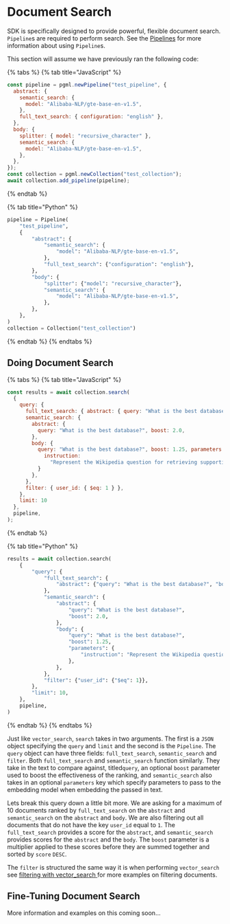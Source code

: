 # Document Search

SDK is specifically designed to provide powerful, flexible document search. `Pipeline`s are required to perform search. See the [Pipelines](https://postgresml.org/docs/api/client-sdk/pipelines) for more information about using `Pipeline`s.

This section will assume we have previously ran the following code:

{% tabs %}
{% tab title="JavaScript" %}
```javascript
const pipeline = pgml.newPipeline("test_pipeline", {
  abstract: {
    semantic_search: {
      model: "Alibaba-NLP/gte-base-en-v1.5",
    },
    full_text_search: { configuration: "english" },
  },
  body: {
    splitter: { model: "recursive_character" },
    semantic_search: {
      model: "Alibaba-NLP/gte-base-en-v1.5",
    },
  },
});
const collection = pgml.newCollection("test_collection");
await collection.add_pipeline(pipeline);
```
{% endtab %}

{% tab title="Python" %}
```python
pipeline = Pipeline(
    "test_pipeline",
    {
        "abstract": {
            "semantic_search": {
                "model": "Alibaba-NLP/gte-base-en-v1.5",
            },
            "full_text_search": {"configuration": "english"},
        },
        "body": {
            "splitter": {"model": "recursive_character"},
            "semantic_search": {
                "model": "Alibaba-NLP/gte-base-en-v1.5",
            },
        },
    },
)
collection = Collection("test_collection")
```
{% endtab %}
{% endtabs %}

## Doing Document Search

{% tabs %}
{% tab title="JavaScript" %}
```javascript
const results = await collection.search(
  {
    query: {
      full_text_search: { abstract: { query: "What is the best database?", boost: 1.2 } },
      semantic_search: {
        abstract: {
          query: "What is the best database?", boost: 2.0,
        },
        body: {
          query: "What is the best database?", boost: 1.25, parameters: {
            instruction:
              "Represent the Wikipedia question for retrieving supporting documents: ",
          }
        },
      },
      filter: { user_id: { $eq: 1 } },
    },
    limit: 10
  },
  pipeline,
);
```
{% endtab %}

{% tab title="Python" %}
```python
results = await collection.search(
    {
        "query": {
            "full_text_search": {
                "abstract": {"query": "What is the best database?", "boost": 1.2}
            },
            "semantic_search": {
                "abstract": {
                    "query": "What is the best database?",
                    "boost": 2.0,
                },
                "body": {
                    "query": "What is the best database?",
                    "boost": 1.25,
                    "parameters": {
                        "instruction": "Represent the Wikipedia question for retrieving supporting documents: ",
                    },
                },
            },
            "filter": {"user_id": {"$eq": 1}},
        },
        "limit": 10,
    },
    pipeline,
)
```
{% endtab %}
{% endtabs %}

Just like `vector_search`, `search` takes in two arguments. The first is a `JSON` object specifying the `query` and `limit` and the second is the `Pipeline`. The `query` object can have three fields: `full_text_search`, `semantic_search` and `filter`. Both `full_text_search` and `semantic_search` function similarly. They take in the text to compare against, titled`query`, an optional `boost` parameter used to boost the effectiveness of the ranking, and `semantic_search` also takes in an optional `parameters` key which specify parameters to pass to the embedding model when embedding the passed in text.

Lets break this query down a little bit more. We are asking for a maximum of 10 documents ranked by `full_text_search` on the `abstract` and `semantic_search` on the `abstract` and `body`. We are also filtering out all documents that do not have the key `user_id` equal to `1`.  The `full_text_search` provides a score for the `abstract`, and `semantic_search` provides scores for the `abstract` and the `body`. The `boost` parameter is a multiplier applied to these scores before they are summed together and sorted by `score` `DESC`.

The `filter` is structured the same way it is when performing `vector_search` see [filtering with vector\_search](https://postgresml.org/docs/api/client-sdk/search)[ ](https://postgresml.org/docs/api/client-sdk/search#metadata-filtering)for more examples on filtering documents.

## Fine-Tuning Document Search

More information and examples on this coming soon...
